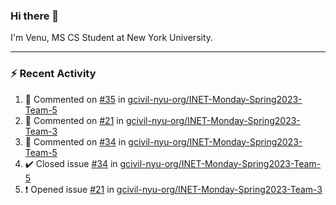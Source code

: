 ### Hi there 👋

I'm Venu, MS CS Student at New York University.

---

### :zap: Recent Activity

<!--RECENT_ACTIVITY:start-->
1. 💬 Commented on [#35](https://github.com/gcivil-nyu-org/INET-Monday-Spring2023-Team-5/issues/35#issuecomment-1428930143) in [gcivil-nyu-org/INET-Monday-Spring2023-Team-5](https://github.com/gcivil-nyu-org/INET-Monday-Spring2023-Team-5)
2. 💬 Commented on [#21](https://github.com/gcivil-nyu-org/INET-Monday-Spring2023-Team-3/issues/21#issuecomment-1428925668) in [gcivil-nyu-org/INET-Monday-Spring2023-Team-3](https://github.com/gcivil-nyu-org/INET-Monday-Spring2023-Team-3)
3. 💬 Commented on [#34](https://github.com/gcivil-nyu-org/INET-Monday-Spring2023-Team-5/issues/34#issuecomment-1428923985) in [gcivil-nyu-org/INET-Monday-Spring2023-Team-5](https://github.com/gcivil-nyu-org/INET-Monday-Spring2023-Team-5)
4. ✔️ Closed issue [#34](https://github.com/gcivil-nyu-org/INET-Monday-Spring2023-Team-5/issues/34) in [gcivil-nyu-org/INET-Monday-Spring2023-Team-5](https://github.com/gcivil-nyu-org/INET-Monday-Spring2023-Team-5)
5. ❗️ Opened issue [#21](https://github.com/gcivil-nyu-org/INET-Monday-Spring2023-Team-3/issues/21) in [gcivil-nyu-org/INET-Monday-Spring2023-Team-3](https://github.com/gcivil-nyu-org/INET-Monday-Spring2023-Team-3)
<!--RECENT_ACTIVITY:end-->

<!--
**vchrombie/vchrombie** is a ✨ _special_ ✨ repository because its `README.md` (this file) appears on your GitHub profile.

Here are some ideas to get you started:

- 🔭 I’m currently working on ...
- 🌱 I’m currently learning ...
- 👯 I’m looking to collaborate on ...
- 🤔 I’m looking for help with ...
- 💬 Ask me about ...
- 📫 How to reach me: ...
- 😄 Pronouns: ...
- ⚡ Fun fact: ...
-->
